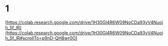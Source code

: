 # 1
[https://colab.research.google.com/drive/1H30Gl4R6W09NoCDa93yV4Nuoih_5f_lR](https://colab.research.google.com/drive/1H30Gl4R6W09NoCDa93yV4Nuoih_5f_lR#scrollTo=p9nD-QH8wr0O)
